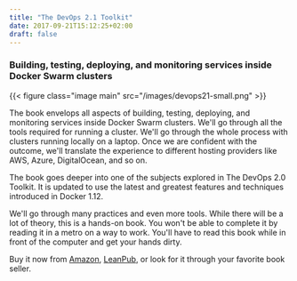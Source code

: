 ```yaml
---
title: "The DevOps 2.1 Toolkit"
date: 2017-09-21T15:12:25+02:00
draft: false
---
```


### Building, testing, deploying, and monitoring services inside Docker Swarm clusters

{{< figure class="image main" src="/images/devops21-small.png" >}}

The book envelops all aspects of building, testing, deploying, and monitoring services inside Docker Swarm clusters. We'll go through all the tools required for running a cluster. We'll go through the whole process with clusters running locally on a laptop. Once we are confident with the outcome, we'll translate the experience to different hosting providers like AWS, Azure, DigitalOcean, and so on.

The book goes deeper into one of the subjects explored in The DevOps 2.0 Toolkit. It is updated to use the latest and greatest features and techniques introduced in Docker 1.12.

We'll go through many practices and even more tools. While there will be a lot of theory, this is a hands-on book. You won't be able to complete it by reading it in a metro on a way to work. You'll have to read this book while in front of the computer and get your hands dirty.

Buy it now from [Amazon](http://amzn.to/2xSJ9bK), [LeanPub](https://leanpub.com/the-devops-2-1-toolkit), or look for it through your favorite book seller.



